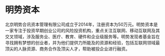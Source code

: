 # 明势资本

北京明势合讯资本管理有限公司成立于2014年，注册资本为50万元。明势资本是一家专注于投资早期创业公司的风险投资机构，重点关注互联网、移动互联网及其交叉领域，涉及服务业、医疗、教育、硬件和企业级服务等。明势发现者基金旨在寻找拥有梦想的创业者，并为他们提供力所能及的资源和经验，包括互联网领域最顶尖的人脉资源、商务合作及顶尖人才，帮助被投企业进行融资。


